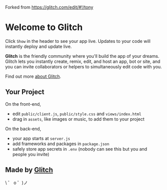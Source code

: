 Forked from https://glitch.com/edit/#!/tony

# Welcome to Glitch

Click `Show` in the header to see your app live. Updates to your code will instantly deploy and update live.

**Glitch** is the friendly community where you'll build the app of your dreams. Glitch lets you instantly create, remix, edit, and host an app, bot or site, and you can invite collaborators or helpers to simultaneously edit code with you.

Find out more [about Glitch](https://glitch.com/about).

## Your Project

On the front-end,

-   edit `public/client.js`, `public/style.css` and `views/index.html`
-   drag in `assets`, like images or music, to add them to your project

On the back-end,

-   your app starts at `server.js`
-   add frameworks and packages in `package.json`
-   safely store app secrets in `.env` (nobody can see this but you and people you invite)

## Made by [Glitch](https://glitch.com/)

\ ゜ o ゜)ノ
